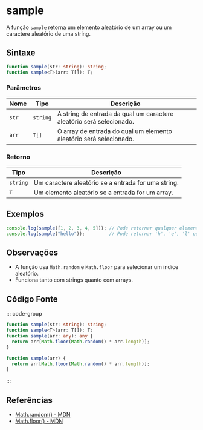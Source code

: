 # sample

A função `sample` retorna um elemento aleatório de um array ou um caractere aleatório de uma string.

## Sintaxe

```typescript
function sample(str: string): string;
function sample<T>(arr: T[]): T;
```

### Parâmetros

| Nome  | Tipo      | Descrição                                                      |
|-------|-----------|------------------------------------------------------------------|
| `str` | `string`  | A string de entrada da qual um caractere aleatório será selecionado. |
| `arr` | `T[]`     | O array de entrada do qual um elemento aleatório será selecionado.   |

### Retorno

| Tipo     | Descrição                                                               |
|----------|---------------------------------------------------------------------------|
| `string` | Um caractere aleatório se a entrada for uma string.                        |
| `T`      | Um elemento aleatório se a entrada for um array.                          |

## Exemplos

```typescript
console.log(sample([1, 2, 3, 4, 5])); // Pode retornar qualquer elemento do array
console.log(sample("hello"));         // Pode retornar 'h', 'e', 'l' ou 'o'
```

## Observações

- A função usa `Math.random` e `Math.floor` para selecionar um índice aleatório.
- Funciona tanto com strings quanto com arrays.

## Código Fonte

::: code-group
```typescript
function sample(str: string): string;
function sample<T>(arr: T[]): T;
function sample(arr: any): any {
  return arr[Math.floor(Math.random() * arr.length)];
}
```

```javascript
function sample(arr) {
  return arr[Math.floor(Math.random() * arr.length)];
}
```
:::

## Referências

- [Math.random() - MDN](https://developer.mozilla.org/pt-BR/docs/Web/JavaScript/Reference/Global_Objects/Math/random)
- [Math.floor() - MDN](https://developer.mozilla.org/pt-BR/docs/Web/JavaScript/Reference/Global_Objects/Math/floor) 